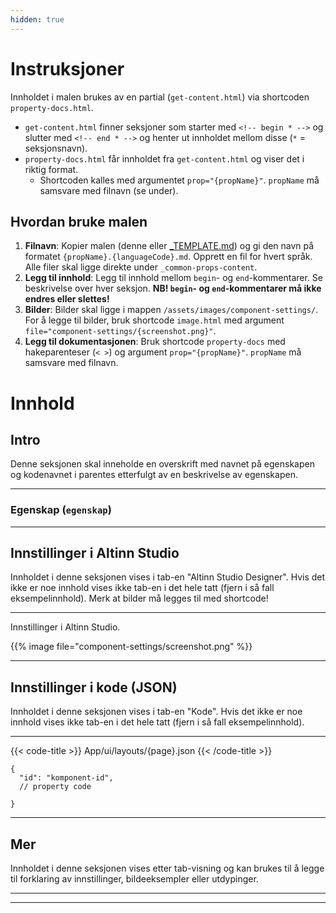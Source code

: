```yaml
---
hidden: true
---
```


# Instruksjoner

Innholdet i malen brukes av en partial (`get-content.html`) via shortcoden `property-docs.html`.
* `get-content.html` finner seksjoner som starter med `<!-- begin * -->` og slutter med `<!-- end * -->`
 og henter ut innholdet mellom disse (`*` = seksjonsnavn).
* `property-docs.html` får innholdet fra `get-content.html` og viser det i riktig format. 
  * Shortcoden kalles med argumentet `prop="{propName}"`. `propName` må samsvare med filnavn (se under).

## Hvordan bruke malen
1. **Filnavn**: Kopier malen (denne eller [_TEMPLATE.md](/altinn-studio/reference/ux/components/_common-props-content/_template)) og gi den navn på formatet `{propName}.{languageCode}.md`. Opprett en fil for hvert språk. Alle filer skal ligge direkte under `_common-props-content`.
2. **Legg til innhold**: Legg til innhold mellom `begin`- og `end`-kommentarer. Se beskrivelse over hver seksjon. **NB! `begin`- og `end`-kommentarer må ikke endres eller slettes!**
3. **Bilder**: Bilder skal ligge i mappen `/assets/images/component-settings/`. For å legge til bilder, bruk shortcode `image.html` med argument
    `file="component-settings/{screenshot.png}"`.
4. **Legg til dokumentasjonen**: Bruk shortcode `property-docs` med hakeparenteser (`< >`) og argument `prop="{propName}"`. `propName` må samsvare med filnavn.

# Innhold

## Intro
Denne seksjonen skal inneholde en overskrift med navnet på egenskapen og kodenavnet i parentes
 etterfulgt av en beskrivelse av egenskapen.

---
<!-- begin intro -->
### Egenskap (`egenskap`)

<!-- end intro -->
---

## Innstillinger i Altinn Studio
Innholdet i denne seksjonen vises i tab-en "Altinn Studio Designer".
 Hvis det ikke er noe innhold vises ikke tab-en i det hele tatt (fjern i så fall eksempelinnhold).
 Merk at bilder må legges til med shortcode!

---
<!-- begin asd -->

Innstillinger i Altinn Studio.

<!-- Bilde må ligge i /assets/images/component-settings. Erstatt filnavn. -->
{{% image file="component-settings/screenshot.png" %}}

<!-- end asd -->
---

## Innstillinger i kode (JSON)
Innholdet i denne seksjonen vises i tab-en "Kode".
 Hvis det ikke er noe innhold vises ikke tab-en i det hele tatt (fjern i så fall eksempelinnhold).

---
<!-- begin code -->

{{< code-title >}}
App/ui/layouts/{page}.json
{{< /code-title >}}

```json{hl_lines=""}
{
  "id": "komponent-id",
  // property code
  
}
```

<!-- end code -->
---

## Mer
Innholdet i denne seksjonen vises etter tab-visning og kan brukes til å legge til forklaring av innstillinger,
 bildeeksempler eller utdypinger.

---
<!-- begin more -->


<!-- end more -->
---